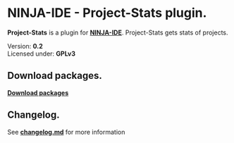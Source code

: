NINJA-IDE - Project-Stats plugin.
===============================================================================================================
**Project-Stats** is a plugin for **[NINJA-IDE](http://ninja-ide.org)**. Project-Stats gets stats of projects.

Version: **0.2**<br />
Licensed under: **GPLv3**

Download packages.
----------------------------------------------------------------------------------------------------------------
**[Download packages](https://github.com/LuqueDaniel/ninja-project-stats/blob/master/packages/ninja-project-stats.zip)**

Changelog.
----------------------------------------------------------------------------------------------------------------
See **[changelog.md](https://github.com/LuqueDaniel/ninja-project-stats/blob/master/changelog.md)** for more information
